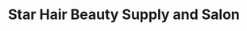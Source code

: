 ---
title: "Star Hair Beauty Supply and Salon"
url: /clarksville/star-hair-beauty-supply-and-salon/
shop: hairdresser
---